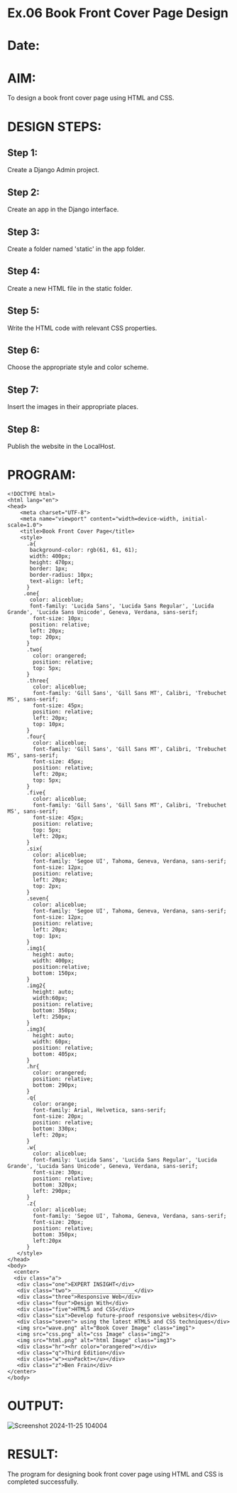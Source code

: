 # Ex.06 Book Front Cover Page Design
# Date:
# AIM:
To design a book front cover page using HTML and CSS.

# DESIGN STEPS:
## Step 1:
Create a Django Admin project.

## Step 2:
Create an app in the Django interface.

## Step 3:
Create a folder named 'static' in the app folder.

## Step 4:
Create a new HTML file in the static folder.

## Step 5:
Write the HTML code with relevant CSS properties.

## Step 6:
Choose the appropriate style and color scheme.

## Step 7:
Insert the images in their appropriate places.

## Step 8:
Publish the website in the LocalHost.

# PROGRAM:
```
<!DOCTYPE html>
<html lang="en">
<head>
    <meta charset="UTF-8">
    <meta name="viewport" content="width=device-width, initial-scale=1.0">
    <title>Book Front Cover Page</title>
    <style>
      .a{
       background-color: rgb(61, 61, 61);
       width: 400px;
       height: 470px;
       border: 1px;
       border-radius: 10px;
       text-align: left;
      }
     .one{
       color: aliceblue;
       font-family: 'Lucida Sans', 'Lucida Sans Regular', 'Lucida Grande', 'Lucida Sans Unicode', Geneva, Verdana, sans-serif;
        font-size: 10px;
       position: relative;
       left: 20px;
       top: 20px;
      }
      .two{
        color: orangered;
        position: relative;
        top: 5px;
      }
      .three{
        color: aliceblue;
        font-family: 'Gill Sans', 'Gill Sans MT', Calibri, 'Trebuchet MS', sans-serif;
        font-size: 45px;
        position: relative;
        left: 20px;
        top: 10px;
      }
      .four{
        color: aliceblue;
        font-family: 'Gill Sans', 'Gill Sans MT', Calibri, 'Trebuchet MS', sans-serif;
        font-size: 45px;
        position: relative;
        left: 20px;
        top: 5px;
      }
      .five{
        color: aliceblue;
        font-family: 'Gill Sans', 'Gill Sans MT', Calibri, 'Trebuchet MS', sans-serif;
        font-size: 45px;
        position: relative;
        top: 5px;
        left: 20px;
      }
      .six{
        color: aliceblue;
        font-family: 'Segoe UI', Tahoma, Geneva, Verdana, sans-serif;
        font-size: 12px;
        position: relative;
        left: 20px;
        top: 2px;
      }
      .seven{
        color: aliceblue;
        font-family: 'Segoe UI', Tahoma, Geneva, Verdana, sans-serif;
        font-size: 12px;
        position: relative;
        left: 20px;
        top: 1px;
      }
      .img1{
        height: auto;
        width: 400px;
        position:relative;
        bottom: 150px;
      }
      .img2{
        height: auto;
        width:60px;
        position: relative;
        bottom: 350px;
        left: 250px;
      }
      .img3{
        height: auto;
        width: 60px;
        position: relative;
        bottom: 405px;
      }
      .hr{
        color: orangered;
        position: relative;
        bottom: 290px;
      }
      .q{
        color: orange;
        font-family: Arial, Helvetica, sans-serif;
        font-size: 20px;
        position: relative;
        bottom: 330px;
        left: 20px;
      }
      .w{
        color: aliceblue;
        font-family: 'Lucida Sans', 'Lucida Sans Regular', 'Lucida Grande', 'Lucida Sans Unicode', Geneva, Verdana, sans-serif;
        font-size: 30px;
        position: relative;
        bottom: 320px;
        left: 290px;
      }
      .z{
        color: aliceblue;
        font-family: 'Segoe UI', Tahoma, Geneva, Verdana, sans-serif;
        font-size: 20px;
        position: relative;
        bottom: 350px;
        left:20px
      }
   </style>
</head>
<body>
  <center>
  <div class="a">
   <div class="one">EXPERT INSIGHT</div>
   <div class="two">____________________</div>
   <div class="three">Responsive Web</div>
   <div class="four">Design With</div>
   <div class="five">HTML5 and CSS</div>
   <div class="six">Develop future-proof responsive websites</div>
   <div class="seven"> using the latest HTML5 and CSS techniques</div>
   <img src="wave.png" alt="Book Cover Image" class="img1">
   <img src="css.png" alt="css Image" class="img2">
   <img src="html.png" alt="html Image" class="img3">
   <div class="hr"><hr color="orangered"></div>
   <div class="q">Third Edition</div>
   <div class="w"><u>Packt></u></div>
   <div class="z">Ben Frain</div>
</center>
</body>
```
# OUTPUT:
![Screenshot 2024-11-25 104004](https://github.com/user-attachments/assets/7f806f4c-6337-43e1-826b-88ad3d0b6ac1)

# RESULT:
The program for designing book front cover page using HTML and CSS is completed successfully.
